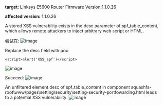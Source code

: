 **target:**
Linksys E5600 Router Firmware Version:1.1.0.26

**affected version:**
1.1.0.26

A stored XSS vulnerability exists in the desc parameter of spf_table_content, which allows remote attackers to inject arbitrary web script or HTML. 

尝试在:
![image](https://github.com/SunnyYANGyaya/firmcrosser/blob/main/Linksys/E5600-2/%E6%AD%A3%E5%B8%B8%E7%8A%B6%E6%80%81.png)


Replace the desc field with poc:


```
<script>alert('XSS_spf')</script>
```
![image](https://github.com/SunnyYANGyaya/firmcrosser/blob/main/Linksys/E5600-2/poc%E5%9B%BE.png)

Succeed:
![image](https://github.com/SunnyYANGyaya/firmcrosser/blob/main/Linksys/E5600-2/%E6%88%90%E5%8A%9F%E6%95%88%E6%9E%9C.png)

An unfiltered element.desc of spf_table_content in component squashfs-root\www\pages\setting\security\setting-security-portfowarding.html leads to a potential XSS vulnerability:
![image](https://github.com/SunnyYANGyaya/firmcrosser/blob/main/Linksys/E5600-2/%E6%BC%8F%E6%B4%9E%E4%BD%8D%E7%BD%AE.png)

